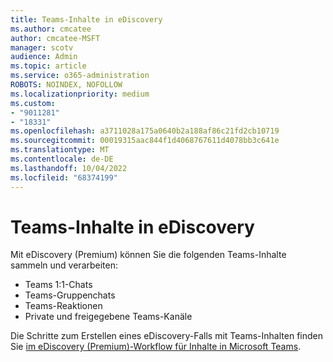```yaml
---
title: Teams-Inhalte in eDiscovery
ms.author: cmcatee
author: cmcatee-MSFT
manager: scotv
audience: Admin
ms.topic: article
ms.service: o365-administration
ROBOTS: NOINDEX, NOFOLLOW
ms.localizationpriority: medium
ms.custom:
- "9011281"
- "18331"
ms.openlocfilehash: a3711028a175a0640b2a188af86c21fd2cb10719
ms.sourcegitcommit: 00019315aac844f1d4068767611d4078bb3c641e
ms.translationtype: MT
ms.contentlocale: de-DE
ms.lasthandoff: 10/04/2022
ms.locfileid: "68374199"
---
```

# <a name="teams-content-in-ediscovery"></a>Teams-Inhalte in eDiscovery

Mit eDiscovery (Premium) können Sie die folgenden Teams-Inhalte sammeln und verarbeiten:

- Teams 1:1-Chats
- Teams-Gruppenchats
- Teams-Reaktionen
- Private und freigegebene Teams-Kanäle

Die Schritte zum Erstellen eines eDiscovery-Falls mit Teams-Inhalten finden Sie [im eDiscovery (Premium)-Workflow für Inhalte in Microsoft Teams](https://docs.microsoft.com/microsoft-365/compliance/teams-workflow-in-advanced-ediscovery).  
